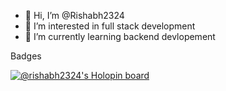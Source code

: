 - 👋 Hi, I’m @Rishabh2324
- 👀 I’m interested in full stack development
- 🌱 I’m currently learning backend devlopement

Badges

[![@rishabh2324's Holopin board](https://holopin.me/rishabh2324)](https://holopin.io/@rishabh2324)


<!---
Rishabh2324/Rishabh2324 is a ✨ special ✨ repository because its `README.md` (this file) appears on your GitHub profile.
You can click the Preview link to take a look at your changes.
--->
